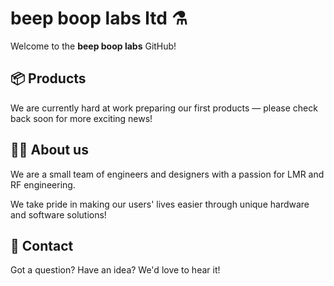 beep boop labs ltd ⚗️
=====================

Welcome to the **beep boop labs** GitHub!

## 📦 Products

We are currently hard at work preparing our first products — please check back soon for more exciting news!

## 👨‍🔬 About us

We are a small team of engineers and designers with a passion for LMR and RF engineering.

We take pride in making our users' lives easier through unique hardware and software solutions!

## 📮 Contact

Got a question? Have an idea? We'd love to hear it!
